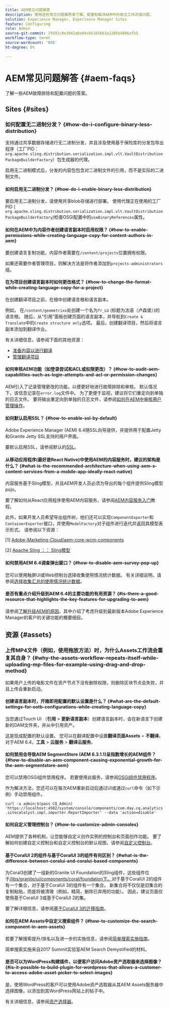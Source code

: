 ```yaml
---
title: AEM常见问题解答
description: 使用这些常见问题解答来了解、配置和解决AEM中的常见工作流或问题。
solution: Experience Manager, Experience Manager Sites
feature: Configuring
role: Admin
source-git-commit: 29391c8e3042a8a04c64165663a228bb4886afb5
workflow-type: tm+mt
source-wordcount: '935'
ht-degree: 0%

---
```


# AEM常见问题解答 {#aem-faqs}

了解一些AEM故障排除和配置问题的答案。

## Sites {#sites}

### 如何配置无二进制分发？ {#how-do-i-configure-binary-less-distribution}

支持通过共享数据存储进行无二进制分发，并且涉及使用基于保险库的分发包导出程序（工厂PID： `org.apache.sling.distribution.serialization.impl.vlt.VaultDistributionPackageBuilderFactory`）包生成器的代理。

启用无二进制模式后，分发的内容包包含对二进制文件的引用，而不是实际的二进制文件。

#### 如何启用无二进制分发？ {#how-do-i-enable-binary-less-distribution}

要启用无二进制分发，请使用共享blob存储进行部署。
使用代理正在使用的工厂PID ( `org.apache.sling.distribution.serialization.impl.vlt.VaultDistributionPackageBuilderFactory`*)*&#x200B;检查OSGI配置中的`useBinaryReferences`属性。

#### 如何在AEM中为内容作者创建语言副本时启用权限？ {#how-to-enable-permissions-while-creating-language-copy-for-content-authors-in-aem}

要创建语言复制功能，内容作者需要在`/content/projects`位置拥有权限。

如果还需要作者管理项目，则解决方法是将作者添加到`projects-administrators`组。

#### 在为项目创建语言副本时如何更改格式？ {#how-to-change-the-format-while-creating-language-copy-for-a-project}

在创建翻译项目之前，在根中创建语言根和语言副本。

例如，
在`/content/geometrixx`处创建一个名为`fr_LU` (标题为法语（卢森堡）)的语言根。 随后，从“引用”面板创建页面的语言副本，并导航到`Create & Translate`中的`Create structure only`选项。 最后，创建翻译项目，然后将语言副本添加到翻译作业。

有关详细信息，请参阅下面的其他资源：

* [准备内容以进行翻译](/help/sites-administering/tc-prep.md)
* [管理翻译项目](/help/sites-administering/tc-manage.md)

#### 如何审核AEM功能（如登录尝试和ACL或权限更改）？ {#how-to-audit-aem-capabilities-such-as-login-attempts-and-acl-or-permission-changes}

AEM引入了记录管理更改的功能，以便更好地进行故障排除和审核。 默认情况下，该信息记录在`error.log`文件中。 为了更便于监视，建议将它们重定向到单独的日志文件。
要将输出重定向到单独的日志文件，请参阅[如何在AEM中审核用户管理操作](/help/sites-administering/audit-user-management-operations.md)。

#### 如何默认启用SSL？ {#how-to-enable-ssl-by-default}

Adobe Experience Manager (AEM) 6.4随SSL向导提供，并提供用于配置Jetty和Granite Jetty SSL支持的用户界面。

要默认启用SSL，请参阅默认的[SSL](/help/sites-administering/ssl-by-default.md)。

#### 从移动应用程序(最好是React Native)中使用AEM的内容服务时，建议的架构是什么？ {#what-is-the-recommended-architecture-when-using-aem-s-content-services-from-a-mobile-app-ideally-react-native}

内容服务基于Sling模型，并且AEM开发人员必须为导出的每个组件提供Sling模型pojo。

要了解如何从React应用程序使用AEM内容服务，请参阅[AEM内容服务入门](https://helpx.adobe.com/experience-manager/kt/sites/using/content-services-tutorial-use.html)教程。

此外，如果开发人员希望导出组件树，他们还可以实现`ComponentExporter`和`ContainerExporter`接口，并使用`ModelFactory`对子组件进行迭代并返回其模型表示形式。 请参阅以下资源：

[1] [Adobe-Marketing-Cloud/aem-core-wcm-components](https://github.com/Adobe-Marketing-Cloud/aem-core-wcm-components/blob/master/bundles/core/src/main/java/com/adobe/cq/wcm/core/components/internal/models/v1/PageImpl.java#L245)

[2] [Apache Sling ：： Sling模型](https://sling.apache.org/documentation/bundles/models.html)

#### 如何禁用AEM 6.4调查弹出窗口？ {#how-to-disable-aem-survey-pop-up}

您可以使用触屏UI或Web控制台选择收集使用情况统计数据。 有关详细说明，请参阅[选择收集汇总的使用情况统计数据](/help/sites-deploying/opt-in-aggregated-usage-statistics.md)。

#### 是否有重点介绍升级到AEM 6.4的主要功能的有用资源？ {#is-there-a-good-resource-that-highlights-the-key-features-for-upgrading-to-aem}

请参阅[了解升级AEM的原因](https://helpx.adobe.com/experience-manager/kt/platform-repository/using/upgrade-aem-article-understand.html)，其中介绍了考虑升级到最新版本Adobe Experience Manager的客户的关键功能的概要细目。

## 资源 {#assets}

### 上传MP4文件（例如，使用拖放方法）时，为什么Assets工作流会重复其自身？ {#why-the-assets-workflow-repeats-itself-while-uploading-mp-files-for-example-using-drag-and-drop-method}

如果用户上传的电影文件在资产节点下没有删除权限，则删除区块节点会失败，并且上传会重新启动。

#### 创建语言副本时，开箱即用配置的默认设置是什么？ {#what-are-the-default-settings-for-ootb-configurations-while-creating-language-copy}

当您通过Touch UI （**引用** > **更新语言副本**）创建语言副本时，会在新语言下创建新的DAM文件夹，并从中引用资产。

这是现成配置的默认设置。 您可以在翻译配置中设置&#x200B;**翻译页面Assets** = **不翻译**。
对于AEM 6.4，**工具** > **云服务** > **翻译云服务**。

#### 如何禁用会导致AEM SegmentStore (AEM 6.3.1.1)呈指数增长的AEM组件？ {#how-to-disable-an-aem-component-causing-exponential-growth-for-the-aem-segmentstore-aem}

您可以禁用OSGi组件禁用程序。 若要使用此服务，请参阅[OSGi组件禁用程序](https://adobe-consulting-services.github.io/acs-aem-commons/features/osgi-disablers/component-disabler/index.html)。

作为解决方法，您还可以在每次AEM重新启动后通过UI或通过`curl`命令（如下示例）手动禁用组件。

`curl -u admin:$(pass CQ_Admin) 'https://localhost:4502/system/console/components/com.day.cq.analytics.sitecatalyst.impl.importer.ReportImporter' --data 'action=disable'`

#### 如何自定义管理控制台？ {#how-to-customize-admin-consoles}

AEM提供了各种机制，让您能够自定义创作实例的控制台和页面创作功能。 要了解如何创建自定义控制台和自定义控制台的默认视图，请参阅[自定义控制台](/help/sites-developing/customizing-consoles-touch.md)。

#### 基于CoralUI 2的组件与基于CoralUI 3的组件有何区别？ {#what-is-the-difference-between-coralui-and-coralui-based-components}

为Coral3创建了一组新的Granite UI Foundation的Sling组件，这些组件位于[/libs/granite/ui/components/coral/foundation下。](https://helpx.adobe.com/experience-manager/6-5/sites/developing/using/reference-materials/granite-ui/api/jcr_root/libs/granite/ui/components/coral/foundation/server.html)对于基于CoralUI 2的组件有一个集合，对于基于CoralUI 3的组件有一个集合。 新集合将不仅仅是旧集合的复制粘贴，而是将被清理（例如，精简，删除已弃用的功能）。 因此，建议页面仅使用基于CoralUI 3或基于CoralUI 2的集。

要了解详细信息，请参阅[基于CoralUI 3的迁移指南](https://helpx.adobe.com/experience-manager/6-5/sites/developing/using/reference-materials/granite-ui/api/jcr_root/libs/granite/ui/components/legacy/coral2/migration.html)。

#### 如何在AEM Assets中自定义搜索组件？ {#how-to-customize-the-search-component-in-aem-assets}

若要了解搜索提升/排名以及进一步的实施信息，请参阅[简单搜索实施指南](https://helpx.adobe.com/experience-manager/kt/sites/using/search-tutorial-develop.html)。

简单搜索实施来自2017 Summit实验室AEM Search Demystified的材料。

#### 是否可以为WordPress构建插件，以便客户访问Adobe资产选取器来选择图像？ {#is-it-possible-to-build-plugin-for-wordpress-that-allows-a-customer-to-access-adobe-asset-picker-to-select-images}

是，使用WordPress的客户可以使用Adobe资产选取器从其AEM Assets服务器中选择图像，以添加到其WordPress网站上的帖子中。

有关详细信息，请参阅[资产选择器](../assets/search-assets.md#assetpicker)。
